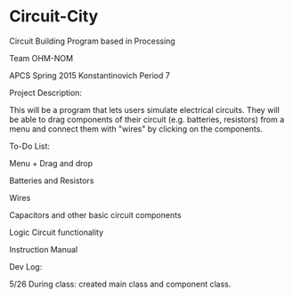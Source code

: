 # Circuit-City
Circuit Building Program based in Processing

Team OHM-NOM

APCS Spring 2015 Konstantinovich Period 7

Project Description:

This will be a program that lets users simulate electrical circuits. They will be able to drag components of their circuit (e.g. batteries, resistors) from a menu and connect them with "wires" by clicking on the components.

To-Do List:

Menu + Drag and drop

Batteries and Resistors

Wires

Capacitors and other basic circuit components

Logic Circuit functionality

Instruction Manual

Dev Log:

5/26 During class: created main class and component class.
